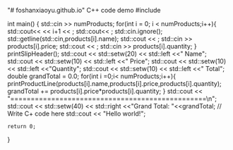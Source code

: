 "# foshanxiaoyu.github.io" 
C++ code demo
#include <iostream>

int main() {
    std::cin >> numProducts;
    for(int i = 0; i < numProducts;i++){
        std::cout<<        << i+1 << ;
        std::cout<<        ;
        std::cin.ignore();
        std::getline(std::cin,products[i].name);
        std::cout <<         ;
        std::cin >> products[i].price;
        std::cout <<          ;
        std::cin >> products[i].quantity;
    }
    printSlipHeader();
    std::cout << std::setw(20) << std::left <<" Name";
    std::cout << std::setw(10) << std::left <<" Price";
std::cout << std::setw(10) << std::left <<"Quantity";
    std::cout << std::setw(10) << std::left <<" Total";
    double grandTotal = 0.0;
    for(int i =0;i< numProducts;i++){
        printProductLine(products[i].name,products[i].price,products[i].quantity);
        grandTotal += products[i].price*products[i].quantity;
    }
    std::cout << "================================================\n";
    std::cout << std::setw(40) << std::right <<"Grand Total: "<<grandTotal;
    // Write C+ code here
    std::cout << "Hello world!";

    return 0;
}
